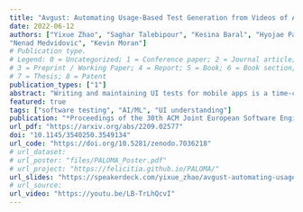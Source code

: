 ```yaml
---
title: "Avgust: Automating Usage-Based Test Generation from Videos of App Executions"
date: 2022-06-12
authors: ["Yixue Zhao", "Saghar Talebipour", "Kesina Baral", "Hyojae Park", "Leon Yee", "Safwat Ali Khan", "Yuriy Brun",
"Nenad Medvidovic", "Kevin Moran"]
# Publication type.
# Legend: 0 = Uncategorized; 1 = Conference paper; 2 = Journal article;
# 3 = Preprint / Working Paper; 4 = Report; 5 = Book; 6 = Book section;
# 7 = Thesis; 8 = Patent
publication_types: ["1"]
abstract: "Writing and maintaining UI tests for mobile apps is a time-consuming and tedious task. While decades of research have produced automated approaches for UI test generation, these approaches typically focus on testing for crashes or maximizing code coverage. By contrast, recent research has shown that developers prefer usage-based tests, which center around specific uses of app features, to help support activities such as regression testing. Very few existing techniques support the generation of such tests, as doing so requires automating the difficult task of understanding the semantics of UI screens and user inputs. In this paper, we introduce Avgust, which automates key steps of generating usage-based tests. Avgust uses neural models for image understanding to process video recordings of app uses to synthesize an app-agnostic state-machine encoding of those uses. Then, Avgust uses this encoding to synthesize test cases for a new target app. We evaluate Avgust on 374 videos of common uses of 18 popular apps and show that 69% of the tests Avgust generates successfully execute the desired usage, and that Avgust's classifiers outperform the state of the art."
featured: true
tags: ["software testing", "AI/ML", "UI understanding"]
publication: "*Proceedings of the 30th ACM Joint European Software Engineering Conference and Symposium on the Foundations of Software Engineering* (**ESEC/FSE 2022**)"
url_pdf: "https://arxiv.org/abs/2209.02577"
doi: "10.1145/3540250.3549134"
url_code: "https://doi.org/10.5281/zenodo.7036218"
# url_dataset:
# url_poster: "files/PALOMA_Poster.pdf"
# url_project: "https://felicitia.github.io/PALOMA/"
url_slides: "https://speakerdeck.com/yixue_zhao/avgust-automating-usage-based-test-generation-from-videos-of-app-executions"
# url_source:
url_video: "https://youtu.be/LB-TrLhQcvI"
---
```


